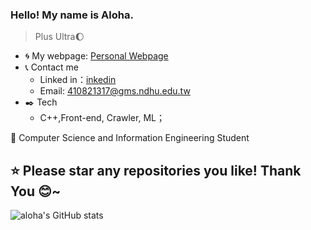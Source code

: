  ### Hello!  My name is Aloha.
> Plus Ultra:moon:

- :cyclone: My webpage:
  [Personal Webpage]([https://aloha1357.github.io./My_first-web/](https://aloha1357.github.io./My_first-web/about-me.html))  
- :telephone_receiver: Contact me
  - Linked in：[inkedin](https://www.linkedin.com/in/aloha1357/)
  - Email: 410821317@gms.ndhu.edu.tw
- :black_nib: Tech
  - C++,Front-end, Crawler, ML；
  

:school: Computer Science and Information Engineering Student

**:star: Please star any repositories you like! Thank You :blush:~**
---
![aloha's GitHub stats](https://github-readme-stats.vercel.app/api?username=aloha1357&bg_color=30,e96443,904e95&title_color=fff&text_color=fff)
 
